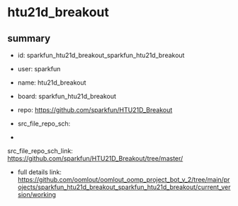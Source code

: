 # htu21d_breakout
 
## summary 
* id: sparkfun_htu21d_breakout_sparkfun_htu21d_breakout
* user: sparkfun
* name: htu21d_breakout
* board: sparkfun_htu21d_breakout
* repo: https://github.com/sparkfun/HTU21D_Breakout



* src_file_repo_sch: 
*
 src_file_repo_sch_link: https://github.com/sparkfun/HTU21D_Breakout/tree/master/
* full details link: https://github.com/oomlout/oomlout_oomp_project_bot_v_2/tree/main/projects/sparkfun_htu21d_breakout_sparkfun_htu21d_breakout/current_version/working  






